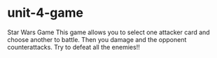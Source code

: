 # unit-4-game
Star Wars Game
This game allows you to select one attacker card and choose another to battle. Then you damage and the opponent counterattacks. Try to defeat all the enemies!!